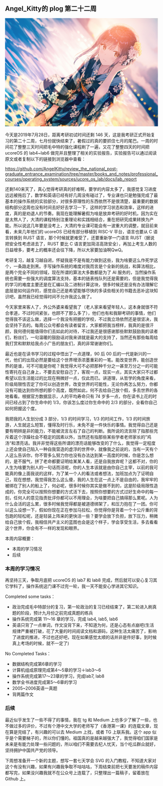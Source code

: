 ## Angel_Kitty的 plog 第二十二周

![plog22](./sources/2019_07_28/figure/page.jpg)

今天是2019年7月28日，距离考研初试时间还剩 146 天，这是我考研正式开始复习的第二十二周，七月份就快结束了，暑假过的真的要抓住七月的尾巴。一周的时间花了整整三天时间把毛中特的强化课程刷了一遍，又花了整整四天的时间把 ucoreOS 的 lab4~lab6 做完并且整理了相关的实验报告，实验报告可以通过阅读原文或者复制以下的链接到浏览器中查看：

https://github.com/AngelKitty/review_the_national_post-graduate_entrance_examination/tree/master/books_and_notes/professional_courses/operating_system/sources/ucore_os_lab/docs/lab_report

还剩140来天了，真心觉得考研真的好难啊，要学的内容太多了，我感觉复习进度远远被拖后了，数学和英语已经有好几周没有碰过了，专业课也只是勉强完成了最基本的操作系统的实验部分，对很多原理性的东西依然不是很清楚，最重要的数据结构部分这周也没有时间去好好去学习一下，这样的学习状态和效率，这样的进度，真的是劝退人的节奏。我现在能理解暑假为啥是放弃考研的好时机，因为实在是太熬人了，大清的课程特别注重理论和实践相结合，重在把研究成果转换为产能。所以说这几年要是没考上，大清的专业课可能会有一波重大的调整，就目前来看，未来几年他们的 ucoreOS 已经有部分移植到 RISC-V 平台，语言也要从 C 语言转换到 RUST 语言，那个时候就更难受了，还要重新学一门语言 RUST（据说把安全性考虑进去了，RUST 要比 C 语言更加简洁高效安全），再加上考生人数的日益增多，要考上的概率还会往下降，所以大家要加油啊QwQ。

考研复习，越复习越自闭，怀疑我是不是有能力做到这些，我为啥要这么作死学这个，一条路走到黑。手写操作系统的难度对我而言是个全新的挑战，和算法相比，是两个完全不同的领域，现在所谓的算法大多数都是为了 AI 服务的，当然操作系统也需要一些强大的调度算法支持，基本的链表栈队列还是需要的，但是我觉得我的学习的难度主要还是在汇编以及二进制计算这块，很多时候还是没有办法理解它底层是如何运作的，感觉自己还是希望能够尽快的多读些相关的书籍去恶补这块知识吧，虽然我已经觉得时间不允许我这么做了。

今天家里来客人了，外公外婆来看望我了（老人家来看望年轻人，这本身就很不符合孝道，不过时间紧张，也顾不了那么多了），他们也有和我聊考研的事情，他们觉得我不该这么做，选择一个我没有把握的学校，不过我立场依然还是很坚决，我会坚持下去的。每周公众号都会有读者留言，大家都把我当榜样，我真的是很汗颜，我何德何能值得你们去如此的对待，不过我还是很感谢那些默默鼓励我的读者们，粉丝们，一句温暖的鼓励话对我来讲就是最大的支持了，当然还有那些每周给我打赏和默默给我点小广告的朋友们，真的非常谢谢你们。

最近也是在读书学习的过程中悟出了一点道理，90 后 00 后的一代是新兴的一代，他们的出现必然是要给这个世界增添浓墨重彩的一笔。能改变世界，能创造世界的是谁，可不可能是你呢？我觉得大可不必把那种千分之一甚至万分之一的可能性寄托在自己身上，不要去安慰自己了，客观一点，现实一点，其实大家只不过都希望以后生活能过的比现在稍微好一点，仅此而已。讲道理，从哲学的角度来看，阶级局限性否定了你可以创造世界，改变世界的可能性，无论你再怎么努力，你都没有可能达到你所想的那个高度，既然如此，何不去给自己放个假，多去世界的各地看看。根据官方数据显示，人的平均寿命只有 74 岁多一点，你在读书上花的时间已经占到了你生命中的 1/3，你该怎么度过你生命中的 2/3 的部分，全看你自己如何把握这个度。

我把我的人生划分成 3 部分，1/3 的时间学习，1/3 的时间工作，1/3 的时间旅游，人生就这么短暂，懂得及时行乐，未免不是一件快乐的事情。我觉得自己还是要有明辨是非的能力，不能被流言左右了自己的判断。我所说的流言除了指那些充斥着这个浮躁社会不稳定的因素以外，当然还有指那些某些学者老师家长的”鸡汤“和漂亮话。我并非觉得这些所谓的漂亮话能够改变的了什么，我觉得一定程度上还会使自己陷入一种自我营造的虚浮的世界中，就像我之前说的，当有一天有个人这么告诉你，你不管多么努力你也没有办法达到某一高度的时候，你是怎么想的，是不服气，拼了老命都要证明给某某人看，还是自我放弃呢？这都不对，你的人生为啥要为别人的一句话而活呢，你的人生本该就是由你自己主宰，以前的我可能真的像上面我说的这样，为了某一个人的看法或者想法，加班加点为了证明自己，现在想想，我觉得我怎么这么傻，我的人生在这一点上不是自由的，我牢牢的被绑在了别人的船上了，何必呢，很多时候你其实是做不到的，这是阶级局限性造成的，你完全可以按照你想要的方式活下去，按照你想要的方式过好生命中的每一刻，任何人的意见指责批评你都可以不用理会，为啥要把自己搞得那么累呢。人为什么会活的这么累，很多时候我觉得都是被道德绑架了，和压力抱在了一团。你可以这么设想一下，假如你现在正在参加马拉松，你觉得你是背着一个十公斤重的背包跑的轻松呢，还是轻装上阵来的更快活一些？要学会放下负担，放下压力，稍微给自己放个假，我相信共产主义的蓝图也会是这个样子，学会享受生活，多去看看这个世界，你会有不一样的发现和眼界。

本周内容概要：

- 本周的学习情况
- 后续

### 本周的学习情况

再坚持三天，争取月底把 ucoreOS 的 lab7 和 lab8 完成，然后就可以安心复习其它学科了，操作系统这门课不过完一轮，我一天不能安心学进其它知识。

Completed some tasks：

- 政治完成毛中特部分的复习，第一轮政治的复习已经结束了，第二轮进入刷真题的阶段，预计九月份之前完成真题的练兵
- 操作系统完成第 11～16 章的学习，完成 lab4, lab5, lab6
- 英语只背了一点单词，作文没背下来，不知道为何，还是心态有点崩吧(生活规律严重被打破，花了大量的时间阅读文档和源码，这种生活太痛苦了，影响了进度的推进，不过也还好吧，现在如果感觉太顺的话并非是件好事，到时候真上考场的时候，就不一定了)

No Completed Tasks：

- 数据结构完成第6章的学习
- 计算机组成原理完成第4～5章的学习＋lab3～6
- 操作系统完成第17～23章的学习，完成lab7, lab8
- 数学全书进度完成第5～6章的学习
- 2005~2006英语一真题
- 背两篇作文

### 后续

最近似乎发生了一些不得了的事情，我在 tg 和 Medium 上也多少了解了一些，也不做过多的评价，不过有个港中文大学的老师写了《香港第一课》的连载文章，现在算是完结了，有兴趣的可以去 Medium 上找，或者 TG 上联系我。这个 app 似乎是个需要梯子的，所以你们懂的。祖国真的是越来越强大了，我觉得咱们国家是未来是有能力处理一些问题的，所以咱们不需要去杞人忧天，当个吃瓜群众就好，坚持拥护中国共产党的领导。

下周想准备开一个新的主题，想写一套七天学会 SVG 的入门教程，不知道大家对这个有没有兴趣，如果有兴趣我争取不咕咕咕，下周结束前把七天要发的稿件内容都写完，如果没兴趣我就不在公众号上连载了，只整理出一篇稿子，留着放在 Github 上。